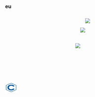 ### eu

##

<div style ="display: flex; align-items: center; justify-content:center;">
  <div class="image">
    <img height="130em" margin-left="150em" src="https://upload.wikimedia.org/wikipedia/en/9/9b/Cricket_West_Indies_Logo_2017.png"><br>
    </div>
<img align="right" height="120em" src="https://github-readme-stats.vercel.app/api/top-langs/?username=LuisGuilhermeGranada&layout=compact&langs_count=7&theme=maroongold"/>
<img height="180em" src="https://github-readme-stats.vercel.app/api?username=LuisGuilhermeGranada&show_icons=true&theme=maroongold&include_all_commits=true&count_private=false"/>
</div>

##
  
<div>
    <img align="center" alt="Eu-C" height="30" width="40" src="https://raw.githubusercontent.com/devicons/devicon/master/icons/c/c-line.svg">
</div>
